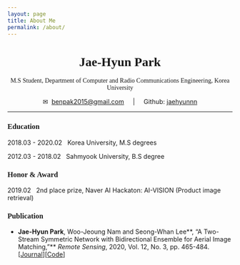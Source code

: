 ```yaml
---
layout: page
title: About Me
permalink: /about/
---
```


<center><h1 style="font-family:'Times New Roman'">Jae-Hyun Park</h1></center>

<center><p style="font-family:'Times New Roman'">
  M.S Student, Department of Computer and Radio Communications Engineering, Korea University </p></center>

<center> ✉ &nbsp;<a href="mailto:benpak2015@gmail.com">benpak2015@gmail.com</a> &nbsp;&nbsp;&nbsp; | &nbsp;&nbsp;&nbsp; Github: <a href="github.com/jaehyunnn">jaehyunnn</a> </center>

---

<h3 style="font-family:'Times New Roman'">Education</h3>

2018.03 - 2020.02&nbsp;&nbsp; Korea University, M.S degrees

2012.03 - 2018.02&nbsp;&nbsp; Sahmyook University, B.S degree

<h3 style="font-family:'Times New Roman'">Honor & Award</h3>

2019.02&nbsp;&nbsp; 2nd place prize, Naver AI Hackaton: AI-VISION (Product image retrieval)

<h3 style="font-family:'Times New Roman'">Publication</h3>

- **Jae-Hyun Park**, Woo-Jeoung Nam and Seong-Whan Lee**, “A Two-Stream Symmetric Network with Bidirectional Ensemble for Aerial Image Matching,”** *Remote Sensing*, 2020, Vol. 12, No. 3, pp. 465-484. \[[Journal](https://doi.org/10.3390/rs12030465)]\[[Code](https://github.com/jaehyunnn/DeepAerialMatching_pytorch)]

